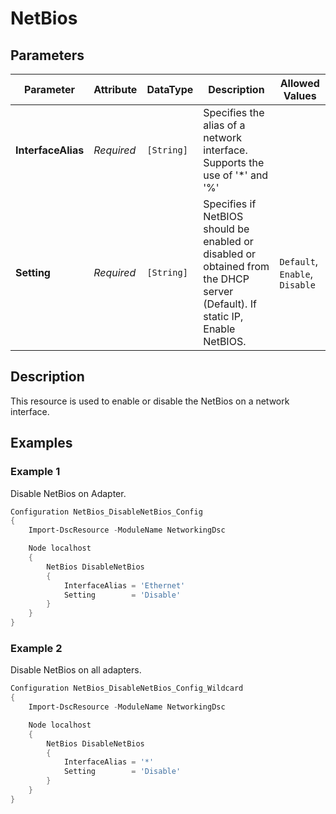 # NetBios

## Parameters

| Parameter          | Attribute  | DataType   | Description                                                                                                                  | Allowed Values                 |
| ------------------ | ---------- | ---------- | ---------------------------------------------------------------------------------------------------------------------------- | ------------------------------ |
| **InterfaceAlias** | *Required* | `[String]` | Specifies the alias of a network interface. Supports the use of '*' and '%'                                                  |                                |
| **Setting**        | *Required* | `[String]` | Specifies if NetBIOS should be enabled or disabled or obtained from the DHCP server (Default). If static IP, Enable NetBIOS. | `Default`, `Enable`, `Disable` |

## Description

This resource is used to enable or disable the NetBios on a network interface.

## Examples

### Example 1

Disable NetBios on Adapter.

```powershell
Configuration NetBios_DisableNetBios_Config
{
    Import-DscResource -ModuleName NetworkingDsc

    Node localhost
    {
        NetBios DisableNetBios
        {
            InterfaceAlias = 'Ethernet'
            Setting        = 'Disable'
        }
    }
}
```

### Example 2

Disable NetBios on all adapters.

```powershell
Configuration NetBios_DisableNetBios_Config_Wildcard
{
    Import-DscResource -ModuleName NetworkingDsc

    Node localhost
    {
        NetBios DisableNetBios
        {
            InterfaceAlias = '*'
            Setting        = 'Disable'
        }
    }
}
```

